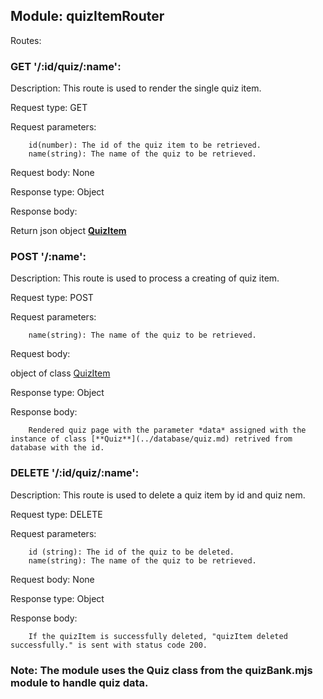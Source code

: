 ## Module: quizItemRouter

Routes:

### GET '/:id/quiz/:name':

Description: This route is used to render the single quiz item.

Request type: GET

Request parameters:

        id(number): The id of the quiz item to be retrieved.
        name(string): The name of the quiz to be retrieved.

Request body: None

Response type: Object

Response body: 

Return json object [**QuizItem**](../database/quiz.md)

### POST '/:name':

Description: This route is used to process a creating of quiz item.

Request type: POST

Request parameters:

        name(string): The name of the quiz to be retrieved.

Request body: 

object of class [QuizItem](../database/quiz.md)        

Response type: Object

Response body:

        Rendered quiz page with the parameter *data* assigned with the instance of class [**Quiz**](../database/quiz.md) retrived from database with the id.

### DELETE '/:id/quiz/:name':

Description: This route is used to delete a quiz item by id and quiz nem.

Request type: DELETE

Request parameters:

        id (string): The id of the quiz to be deleted.
        name(string): The name of the quiz to be retrieved.

Request body: None

Response type: Object

Response body:

        If the quizItem is successfully deleted, "quizItem deleted successfully." is sent with status code 200.


### Note: The module uses the Quiz class from the quizBank.mjs module to handle quiz data.